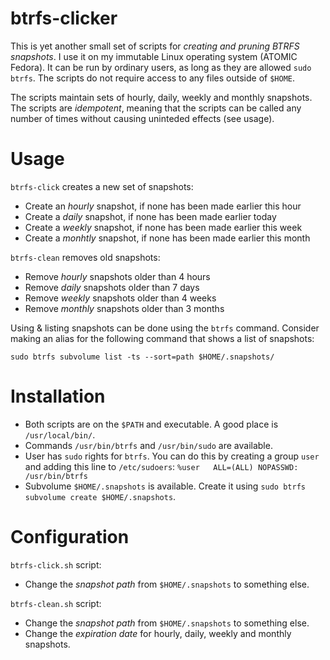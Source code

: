 # btrfs-clicker

This is yet another small set of scripts for _creating and pruning BTRFS snapshots_. I use it on my immutable Linux operating system (ATOMIC Fedora). It can be run by ordinary users, as long as they are allowed `sudo btrfs`. The scripts do not require access to any files outside of `$HOME`.

The scripts maintain sets of hourly, daily, weekly and monthly snapshots. The scripts are _idempotent_, meaning that the scripts can be called any number of times without causing uninteded effects (see usage).

# Usage
`btrfs-click` creates a new set of snapshots:
* Create an _hourly_ snapshot, if none has been made earlier this hour
* Create a _daily_ snapshot, if none has been made earlier today
* Create a _weekly_ snapshot, if none has been made earlier this week
* Create a _monhtly_ snapshot, if none has been made earlier this month

`btrfs-clean` removes old snapshots:
* Remove _hourly_ snapshots older than 4 hours
* Remove _daily_ snapshots older than 7 days
* Remove _weekly_ snapshots older than 4 weeks
* Remove _monthly_ snapshots older than 3 months

Using & listing snapshots can be done using the `btrfs` command. Consider making an alias for the following command that shows a list of snapshots:
```
sudo btrfs subvolume list -ts --sort=path $HOME/.snapshots/
```

# Installation
* Both scripts are on the `$PATH` and executable. A good place is `/usr/local/bin/`.
* Commands `/usr/bin/btrfs` and `/usr/bin/sudo` are available.
* User has `sudo` rights for `btrfs`. You can do this by creating a group `user` and adding this line to `/etc/sudoers`: `%user   ALL=(ALL) NOPASSWD: /usr/bin/btrfs`
* Subvolume `$HOME/.snapshots` is available. Create it using `sudo btrfs subvolume create $HOME/.snapshots`.

# Configuration
`btrfs-click.sh` script:
* Change the _snapshot path_ from `$HOME/.snapshots` to something else.

`btrfs-clean.sh` script:
* Change the _snapshot path_ from `$HOME/.snapshots` to something else.
* Change the _expiration date_ for hourly, daily, weekly and monthly snapshots.
